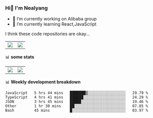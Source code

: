### Hi👋 I'm Nealyang

- 🔭 I’m currently working on Alibaba group
- 🌱 I’m currently learning React,JavaScript


I think these code repositories are okay...

<table>
  <tbody>
    <tr>
      <td>
        <a href="https://github.com/Nealyang/React-Express-Blog-Demo">
          <img align="center" src="https://github-readme-stats.vercel.app/api/pin/?username=Nealyang&repo=React-Express-Blog-Demo&theme=chartreuse-dark" />
        </a>
      </td>
       <td>
        <a href="https://github.com/Nealyang/PersonalBlog">
          <img align="center" src="https://github-readme-stats.vercel.app/api/pin/?username=Nealyang&repo=PersonalBlog&theme=chartreuse-dark" />
        </a>
      </td>
    </tr>
  </tbody>
</table>

📊 **some stats**


<table>
  <tbody>
    <tr>
      <td>
          <img align="center" src="https://github-readme-stats.vercel.app/api?username=Nealyang&theme=chartreuse-dark&show_icons=true" />
      </td>
       <td>
          <img align="center" src="https://github-readme-stats.vercel.app/api/top-langs/?username=Nealyang&theme=chartreuse-dark" />
      </td>
    </tr>
  </tbody>
</table>

📊 **Weekly development breakdown**

<!--START_SECTION:waka-->
```text
JavaScript   5 hrs 44 mins   ███████▒░░░░░░░░░░░░░░░░░   29.79 % 
TypeScript   4 hrs 41 mins   ██████░░░░░░░░░░░░░░░░░░░   24.29 % 
JSON         3 hrs 45 mins   █████░░░░░░░░░░░░░░░░░░░░   19.46 % 
Other        1 hr 30 mins    ██░░░░░░░░░░░░░░░░░░░░░░░   07.85 % 
Bash         45 mins         █░░░░░░░░░░░░░░░░░░░░░░░░   03.97 % 
```
<!--END_SECTION:waka-->
